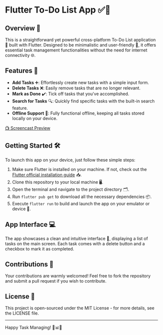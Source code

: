 # Flutter To-Do List App ✅📝

## Overview 🌟
This is a straightforward yet powerful cross-platform To-Do List application 📱 built with Flutter. Designed to be minimalistic and user-friendly 🌈, it offers essential task management functionalities without the need for internet connectivity 🌐. 

## Features 🚀
- **Add Tasks** ➕: Effortlessly create new tasks with a simple input form.
- **Delete Tasks** ❌: Easily remove tasks that are no longer relevant.
- **Mark as Done** ✔️: Tick off tasks that you've accomplished.
- **Search for Tasks** 🔍: Quickly find specific tasks with the built-in search feature.
- **Offline Support** 📶: Fully functional offline, keeping all tasks stored locally on your device.

[📺 Screencast Preview](https://github.com/ahbarabdellah/Flutter-To-Do-List-App/assets/71067263/c3fd91da-300f-4de0-aa69-eb8cdc204069)

## Getting Started 🛠️
To launch this app on your device, just follow these simple steps:

1. Make sure Flutter is installed on your machine. If not, check out the [Flutter official installation guide](https://flutter.dev/docs/get-started/install) 📥.
2. Clone this repository to your local machine 🖥️.
3. Open the terminal and navigate to the project directory 🗂️.
4. Run `flutter pub get` to download all the necessary dependencies 📦.
5. Execute `flutter run` to build and launch the app on your emulator or device 🚀.

## App Interface 💻
The app showcases a clean and intuitive interface 🎨, displaying a list of tasks on the main screen. Each task comes with a delete button and a checkbox to mark it as completed.

## Contributions 🤝
Your contributions are warmly welcomed! Feel free to fork the repository and submit a pull request if you wish to contribute.

## License 📄
This project is open-sourced under the MIT License - for more details, see the LICENSE file.

---

Happy Task Managing! 🎉📊💼

